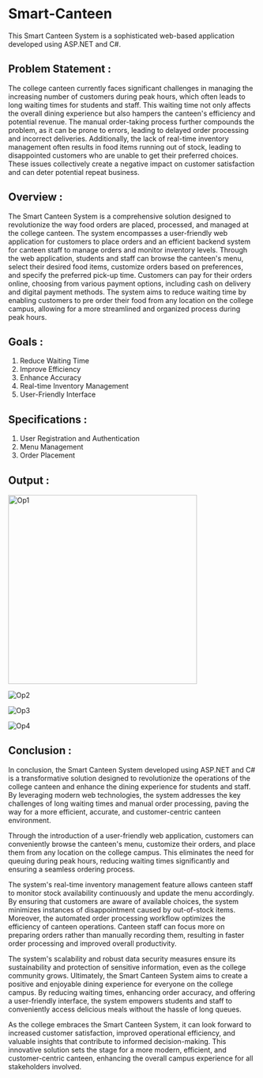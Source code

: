 # Smart-Canteen
This Smart Canteen System is a sophisticated web-based application developed 
using ASP.NET and C#.

## Problem Statement :

The college canteen currently faces significant challenges in managing the 
increasing number of customers during peak hours, which often leads to long 
waiting times for students and staff. This waiting time not only affects the overall 
dining experience but also hampers the canteen's efficiency and potential revenue. 
The manual order-taking process further compounds the problem, as it can be 
prone to errors, leading to delayed order processing and incorrect deliveries. 
Additionally, the lack of real-time inventory management often results in food 
items running out of stock, leading to disappointed customers who are unable to 
get their preferred choices. These issues collectively create a negative impact on 
customer satisfaction and can deter potential repeat business.

## Overview :

The Smart Canteen System is a comprehensive solution designed to revolutionize 
the way food orders are placed, processed, and managed at the college canteen. 
The system encompasses a user-friendly web application for customers to place 
orders and an efficient backend system for canteen staff to manage orders and 
monitor inventory levels. 
Through the web application, students and staff can browse the canteen's menu, 
select their desired food items, customize orders based on preferences, and specify 
the preferred pick-up time. Customers can pay for their orders online, choosing 
from various payment options, including cash on delivery and digital payment 
methods. The system aims to reduce waiting time by enabling customers to pre
order their food from any location on the college campus, allowing for a more 
streamlined and organized process during peak hours.

## Goals :

1. Reduce Waiting Time
2. Improve Efficiency
3. Enhance Accuracy
4. Real-time Inventory Management
5. User-Friendly Interface

## Specifications :

1. User Registration and Authentication
2. Menu Management
3. Order Placement

## Output :

<img width="382" alt="Op1" src="https://github.com/Iamdeepika9/Smart-Canteen/assets/96690780/08e4c00e-f0a0-4488-88be-f102dc20a7b2">

![Op2](https://github.com/Iamdeepika9/Smart-Canteen/assets/96690780/e5c90ac6-9a9a-4414-ad26-e66a0494f4a5)

![Op3](https://github.com/Iamdeepika9/Smart-Canteen/assets/96690780/477b4821-103f-4f33-8684-97931b731f19)

![Op4](https://github.com/Iamdeepika9/Smart-Canteen/assets/96690780/c7e2ab37-4b2f-4550-af66-6152e90b131a)

## Conclusion : 

In conclusion, the Smart Canteen System developed using ASP.NET and C# is a 
transformative solution designed to revolutionize the operations of the college 
canteen and enhance the dining experience for students and staff. By leveraging 
modern web technologies, the system addresses the key challenges of long waiting 
times and manual order processing, paving the way for a more efficient, accurate, 
and customer-centric canteen environment. 

Through the introduction of a user-friendly web application, customers can 
conveniently browse the canteen's menu, customize their orders, and place them 
from any location on the college campus. This eliminates the need for queuing 
during peak hours, reducing waiting times significantly and ensuring a seamless 
ordering process. 

The system's real-time inventory management feature allows canteen staff to 
monitor stock availability continuously and update the menu accordingly. By 
ensuring that customers are aware of available choices, the system minimizes 
instances of disappointment caused by out-of-stock items. 
Moreover, the automated order processing workflow optimizes the efficiency of 
canteen operations. Canteen staff can focus more on preparing orders rather than 
manually recording them, resulting in faster order processing and improved overall 
productivity. 

The system's scalability and robust data security measures ensure its sustainability 
and protection of sensitive information, even as the college community grows. 
Ultimately, the Smart Canteen System aims to create a positive and enjoyable 
dining experience for everyone on the college campus. By reducing waiting times, 
enhancing order accuracy, and offering a user-friendly interface, the system 
empowers students and staff to conveniently access delicious meals without the 
hassle of long queues. 

As the college embraces the Smart Canteen System, it can look forward to 
increased customer satisfaction, improved operational efficiency, and valuable 
insights that contribute to informed decision-making. This innovative solution sets 
the stage for a more modern, efficient, and customer-centric canteen, enhancing the 
overall campus experience for all stakeholders involved.


